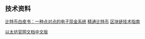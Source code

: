 ## 技术资料
[比特币白皮书：一种点对点的电子现金系统](http://www.8btc.com/wiki/bitcoin-a-peer-to-peer-electronic-cash-system)
[精通比特币](http://book.8btc.com/master_bitcoin)
[区块链技术指南](http://book.8btc.com/books/6/blockchain_guide/_book/)

[以太坊官网文档中文版](http://book.8btc.com/books/6/ethereum/_book/)